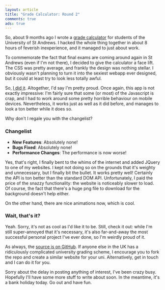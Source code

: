 ```yaml
---
layout: article
title: "Grade Calculator: Round 2"
comments: true
ads: true
---
```


So, about 9 months ago I wrote a
[grade calculator](http://lukasa.co.uk/2012/06/Things_That_Are_Way_Too_Hard/)
for students of the University of St Andrews. I hacked the whole thing together
in about 8 hours of feverish inexperience, and it managed to just about work.

To commemorate the fact that final exams are coming around again in St Andrews
(even if I'm not there), I decided to give the calculator a face lift. The CSS
was pretty average, and frankly the design was nothing stellar. I obviously
wasn't planning to turn it into the sexiest webapp ever designed, but it could
at least try to look less totally awful.

So, [I did it](http://grades.lukasa.co.uk/). Altogether, I'd say I'm pretty
proud. Once again, this app is not exactly impressive: I'm fairly sure that
some (or most) of the Javascript is crap, and I had to work around some pretty
horrible behaviour on mobile devices. Nevertheless, it works just as well as it
did before, and manages to look a ton better while it does so.

Why don't I regale you with the changelist?

### Changelist

- **New Features**: Absolutely none!
- **Bugs Fixed**: Absolutely none!
- **Performance Changes**: The performance is now worse!

Yes, that's right, I finally bent to the whims of the internet and added JQuery
to one of my websites. I kept not doing so on the grounds that it's weighty and
unnecessary, but I finally bit the bullet. It works pretty well! Certainly the
API is ton better than the standard DOM API. Unfortunately, I paid the price of
the snazzy functionality: the website is noticeably slower to load. Of course,
the fact that there's a huge png file to download for the background doesn't
help either.

On the other hand, there are nice animations now, which is cool.

### Wait, that's it?

Yeah. Sorry, it's not as cool as I'd like it to be. Still, check it out: while
I'm still super-annoyed that it's necessary, it's also far-and-away the most
successful personal project I've ever done, so I'm weirdly proud of it.

As always, the
[source is on GitHub](https://github.com/Lukasa/st-andrews-grades). If anyone
else in the UK has a ridiculously complicated university grading scheme, I
encourage you to fork the repo and create a similar website for your uni.
Alternatively, get in touch and I can do it for you.

Sorry about the delay in posting anything of interest, I've been crazy busy.
Hopefully I'll have some more stuff to write about soon. In the meantime,
it's a bank holiday today. Go out and have fun.
